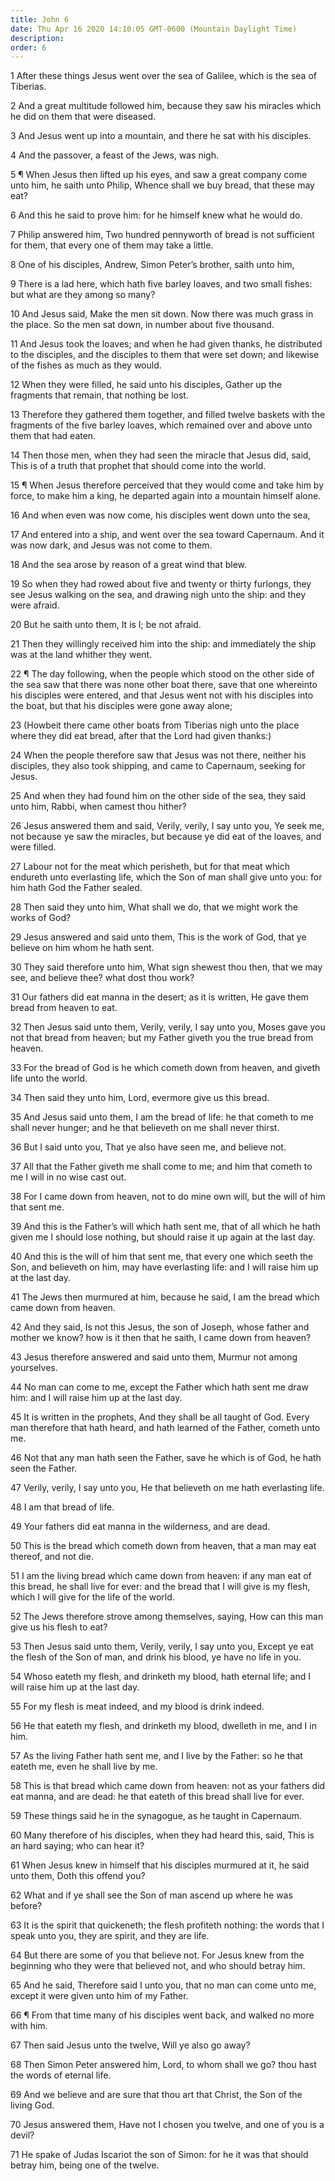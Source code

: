 ```yaml
---
title: John 6
date: Thu Apr 16 2020 14:10:05 GMT-0600 (Mountain Daylight Time)
description: 
order: 6
---
```


<p>
  1 After these things Jesus went over the sea of Galilee, which is the sea of
  Tiberias.
</p>
<p>
  2 And a great multitude followed him, because they saw his miracles which he
  did on them that were diseased.
</p>
<p>3 And Jesus went up into a mountain, and there he sat with his disciples.</p>
<p>4 And the passover, a feast of the Jews, was nigh.</p>
<p>
  5 &#xB6; When Jesus then lifted up his eyes, and saw a great company come unto
  him, he saith unto Philip, Whence shall we buy bread, that these may eat?
</p>
<p>6 And this he said to prove him: for he himself knew what he would do.</p>
<p>
  7 Philip answered him, Two hundred pennyworth of bread is not sufficient for
  them, that every one of them may take a little.
</p>
<p>
  8 One of his disciples, Andrew, Simon Peter&#x2019;s brother, saith unto him,
</p>
<p>
  9 There is a lad here, which hath five barley loaves, and two small fishes:
  but what are they among so many?
</p>
<p>
  10 And Jesus said, Make the men sit down. Now there was much grass in the
  place. So the men sat down, in number about five thousand.
</p>
<p>
  11 And Jesus took the loaves; and when he had given thanks, he distributed to
  the disciples, and the disciples to them that were set down; and likewise of
  the fishes as much as they would.
</p>
<p>
  12 When they were filled, he said unto his disciples, Gather up the fragments
  that remain, that nothing be lost.
</p>
<p>
  13 Therefore they gathered them together, and filled twelve baskets with the
  fragments of the five barley loaves, which remained over and above unto them
  that had eaten.
</p>
<p>
  14 Then those men, when they had seen the miracle that Jesus did, said, This
  is of a truth that prophet that should come into the world.
</p>
<p>
  15 &#xB6; When Jesus therefore perceived that they would come and take him by
  force, to make him a king, he departed again into a mountain himself alone.
</p>
<p>16 And when even was now come, his disciples went down unto the sea,</p>
<p>
  17 And entered into a ship, and went over the sea toward Capernaum. And it was
  now dark, and Jesus was not come to them.
</p>
<p>18 And the sea arose by reason of a great wind that blew.</p>
<p>
  19 So when they had rowed about five and twenty or thirty furlongs, they see
  Jesus walking on the sea, and drawing nigh unto the ship: and they were
  afraid.
</p>
<p>20 But he saith unto them, It is I; be not afraid.</p>
<p>
  21 Then they willingly received him into the ship: and immediately the ship
  was at the land whither they went.
</p>
<p>
  22 &#xB6; The day following, when the people which stood on the other side of
  the sea saw that there was none other boat there, save that one whereinto his
  disciples were entered, and that Jesus went not with his disciples into the
  boat, but that his disciples were gone away alone;
</p>
<p>
  23 (Howbeit there came other boats from Tiberias nigh unto the place where
  they did eat bread, after that the Lord had given thanks:)
</p>
<p>
  24 When the people therefore saw that Jesus was not there, neither his
  disciples, they also took shipping, and came to Capernaum, seeking for Jesus.
</p>
<p>
  25 And when they had found him on the other side of the sea, they said unto
  him, Rabbi, when camest thou hither?
</p>
<p>
  26 Jesus answered them and said, Verily, verily, I say unto you, Ye seek me,
  not because ye saw the miracles, but because ye did eat of the loaves, and
  were filled.
</p>
<p>
  27 Labour not for the meat which perisheth, but for that meat which endureth
  unto everlasting life, which the Son of man shall give unto you: for him hath
  God the Father sealed.
</p>
<p>
  28 Then said they unto him, What shall we do, that we might work the works of
  God?
</p>
<p>
  29 Jesus answered and said unto them, This is the work of God, that ye believe
  on him whom he hath sent.
</p>
<p>
  30 They said therefore unto him, What sign shewest thou then, that we may see,
  and believe thee? what dost thou work?
</p>
<p>
  31 Our fathers did eat manna in the desert; as it is written, He gave them
  bread from heaven to eat.
</p>
<p>
  32 Then Jesus said unto them, Verily, verily, I say unto you, Moses gave you
  not that bread from heaven; but my Father giveth you the true bread from
  heaven.
</p>
<p>
  33 For the bread of God is he which cometh down from heaven, and giveth life
  unto the world.
</p>
<p>34 Then said they unto him, Lord, evermore give us this bread.</p>
<p>
  35 And Jesus said unto them, I am the bread of life: he that cometh to me
  shall never hunger; and he that believeth on me shall never thirst.
</p>
<p>36 But I said unto you, That ye also have seen me, and believe not.</p>
<p>
  37 All that the Father giveth me shall come to me; and him that cometh to me I
  will in no wise cast out.
</p>
<p>
  38 For I came down from heaven, not to do mine own will, but the will of him
  that sent me.
</p>
<p>
  39 And this is the Father&#x2019;s will which hath sent me, that of all which
  he hath given me I should lose nothing, but should raise it up again at the
  last day.
</p>
<p>
  40 And this is the will of him that sent me, that every one which seeth the
  Son, and believeth on him, may have everlasting life: and I will raise him up
  at the last day.
</p>
<p>
  41 The Jews then murmured at him, because he said, I am the bread which came
  down from heaven.
</p>
<p>
  42 And they said, Is not this Jesus, the son of Joseph, whose father and
  mother we know? how is it then that he saith, I came down from heaven?
</p>
<p>
  43 Jesus therefore answered and said unto them, Murmur not among yourselves.
</p>
<p>
  44 No man can come to me, except the Father which hath sent me draw him: and I
  will raise him up at the last day.
</p>
<p>
  45 It is written in the prophets, And they shall be all taught of God. Every
  man therefore that hath heard, and hath learned of the Father, cometh unto me.
</p>
<p>
  46 Not that any man hath seen the Father, save he which is of God, he hath
  seen the Father.
</p>
<p>
  47 Verily, verily, I say unto you, He that believeth on me hath everlasting
  life.
</p>
<p>48 I am that bread of life.</p>
<p>49 Your fathers did eat manna in the wilderness, and are dead.</p>
<p>
  50 This is the bread which cometh down from heaven, that a man may eat
  thereof, and not die.
</p>
<p>
  51 I am the living bread which came down from heaven: if any man eat of this
  bread, he shall live for ever: and the bread that I will give is my flesh,
  which I will give for the life of the world.
</p>
<p>
  52 The Jews therefore strove among themselves, saying, How can this man give
  us his flesh to eat?
</p>
<p>
  53 Then Jesus said unto them, Verily, verily, I say unto you, Except ye eat
  the flesh of the Son of man, and drink his blood, ye have no life in you.
</p>
<p>
  54 Whoso eateth my flesh, and drinketh my blood, hath eternal life; and I will
  raise him up at the last day.
</p>
<p>55 For my flesh is meat indeed, and my blood is drink indeed.</p>
<p>
  56 He that eateth my flesh, and drinketh my blood, dwelleth in me, and I in
  him.
</p>
<p>
  57 As the living Father hath sent me, and I live by the Father: so he that
  eateth me, even he shall live by me.
</p>
<p>
  58 This is that bread which came down from heaven: not as your fathers did eat
  manna, and are dead: he that eateth of this bread shall live for ever.
</p>
<p>59 These things said he in the synagogue, as he taught in Capernaum.</p>
<p>
  60 Many therefore of his disciples, when they had heard this, said, This is an
  hard saying; who can hear it?
</p>
<p>
  61 When Jesus knew in himself that his disciples murmured at it, he said unto
  them, Doth this offend you?
</p>
<p>62 What and if ye shall see the Son of man ascend up where he was before?</p>
<p>
  63 It is the spirit that quickeneth; the flesh profiteth nothing: the words
  that I speak unto you, they are spirit, and they are life.
</p>
<p>
  64 But there are some of you that believe not. For Jesus knew from the
  beginning who they were that believed not, and who should betray him.
</p>
<p>
  65 And he said, Therefore said I unto you, that no man can come unto me,
  except it were given unto him of my Father.
</p>
<p>
  66 &#xB6; From that time many of his disciples went back, and walked no more
  with him.
</p>
<p>67 Then said Jesus unto the twelve, Will ye also go away?</p>
<p>
  68 Then Simon Peter answered him, Lord, to whom shall we go? thou hast the
  words of eternal life.
</p>
<p>
  69 And we believe and are sure that thou art that Christ, the Son of the
  living God.
</p>
<p>
  70 Jesus answered them, Have not I chosen you twelve, and one of you is a
  devil?
</p>
<p>
  71 He spake of Judas Iscariot the son of Simon: for he it was that should
  betray him, being one of the twelve.
</p>
